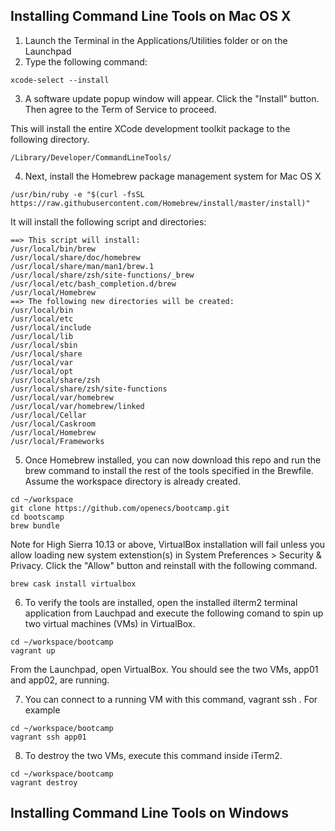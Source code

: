 ## Installing Command Line Tools on Mac OS X

1. Launch the Terminal in the Applications/Utilities folder or on the Launchpad
2. Type the following command:

```
xcode-select --install
```

3. A software update popup window will appear. Click the "Install" button. Then agree to the Term of Service to proceed.

This will install the entire XCode development toolkit package to the following directory.
```
/Library/Developer/CommandLineTools/
```
4. Next, install the Homebrew package management system for Mac OS X
```
/usr/bin/ruby -e "$(curl -fsSL https://raw.githubusercontent.com/Homebrew/install/master/install)"
```

It will install the following script and directories:
```
==> This script will install:
/usr/local/bin/brew
/usr/local/share/doc/homebrew
/usr/local/share/man/man1/brew.1
/usr/local/share/zsh/site-functions/_brew
/usr/local/etc/bash_completion.d/brew
/usr/local/Homebrew
==> The following new directories will be created:
/usr/local/bin
/usr/local/etc
/usr/local/include
/usr/local/lib
/usr/local/sbin
/usr/local/share
/usr/local/var
/usr/local/opt
/usr/local/share/zsh
/usr/local/share/zsh/site-functions
/usr/local/var/homebrew
/usr/local/var/homebrew/linked
/usr/local/Cellar
/usr/local/Caskroom
/usr/local/Homebrew
/usr/local/Frameworks
```
5. Once Homebrew installed, you can now download this repo and run the brew command to install the rest of the tools specified in the Brewfile. Assume the workspace directory is already created.
```
cd ~/workspace
git clone https://github.com/openecs/bootcamp.git
cd bootscamp
brew bundle
```
Note for High Sierra 10.13 or above, VirtualBox installation will fail unless you allow loading new system extenstion(s) in System Preferences > Security & Privacy. Click the "Allow" button and reinstall with the following command.
```
brew cask install virtualbox
```

6. To verify the tools are installed, open the installed iIterm2 terminal application from Lauchpad and execute the following comand to spin up two virtual machines (VMs) in VirtualBox.
```
cd ~/workspace/bootcamp
vagrant up
```
From the Launchpad, open VirtualBox. You should see the two VMs, app01 and app02, are running.

7. You can connect to a running VM with this command, vagrant ssh <hostname>. For example
```
cd ~/workspace/bootcamp
vagrant ssh app01
```
8. To destroy the two VMs, execute this command inside iTerm2.
```
cd ~/workspace/bootcamp
vagrant destroy
```


## Installing Command Line Tools on Windows


